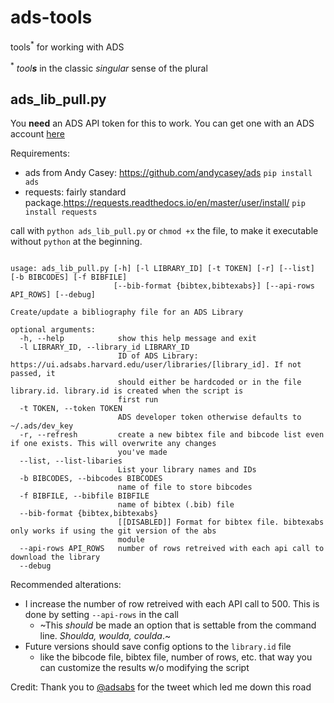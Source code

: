 # ads-tools
tools<sup>*</sup> for working with ADS

<sup>*</sup> _tool**s**_ in the classic _singular_ sense of the plural




## ads_lib_pull.py
You **need** an ADS API token for this to work. You can get one with an ADS account [here](https://ui.adsabs.harvard.edu/user/settings/token)

Requirements:
 - ads from Andy Casey: https://github.com/andycasey/ads `pip install ads`
 - requests: fairly standard package.https://requests.readthedocs.io/en/master/user/install/  `pip install requests`
 
call with `python ads_lib_pull.py`
or `chmod +x` the file, to make it executable without `python` at the beginning. 

```

usage: ads_lib_pull.py [-h] [-l LIBRARY_ID] [-t TOKEN] [-r] [--list] [-b BIBCODES] [-f BIBFILE]
                       [--bib-format {bibtex,bibtexabs}] [--api-rows API_ROWS] [--debug]

Create/update a bibliography file for an ADS Library

optional arguments:
  -h, --help            show this help message and exit
  -l LIBRARY_ID, --library_id LIBRARY_ID
                        ID of ADS Library: https://ui.adsabs.harvard.edu/user/libraries/[library_id]. If not passed, it
                        should either be hardcoded or in the file library.id. library.id is created when the script is
                        first run
  -t TOKEN, --token TOKEN
                        ADS developer token otherwise defaults to ~/.ads/dev_key
  -r, --refresh         create a new bibtex file and bibcode list even if one exists. This will overwrite any changes
                        you've made
  --list, --list-libaries
                        List your library names and IDs
  -b BIBCODES, --bibcodes BIBCODES
                        name of file to store bibcodes
  -f BIBFILE, --bibfile BIBFILE
                        name of bibtex (.bib) file
  --bib-format {bibtex,bibtexabs}
                        [[DISABLED]] Format for bibtex file. bibtexabs only works if using the git version of the abs
                        module
  --api-rows API_ROWS   number of rows retreived with each api call to download the library
  --debug

```

Recommended alterations:
 - I increase the number of row retreived with each API call to 500. This is done by setting `--api-rows` in the call
   - ~This *should* be made an option that is settable from the command line. *Shoulda, woulda, coulda*.~
 - Future versions should save config options to the `library.id` file
   - like the bibcode file, bibtex file, number of rows, etc. that way you can customize the results w/o modifying the script


Credit: Thank you to [@adsabs](https://twitter.com/adsabs/status/1334569272778035207) for the tweet which led me down this road
 
